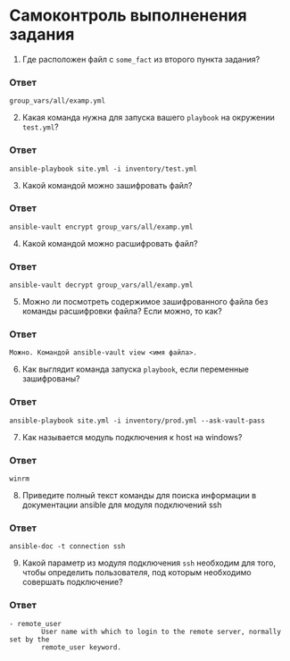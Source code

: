 # Самоконтроль выполненения задания

1. Где расположен файл с `some_fact` из второго пункта задания?
### Ответ
```
group_vars/all/examp.yml
```
2. Какая команда нужна для запуска вашего `playbook` на окружении `test.yml`?
### Ответ
```
ansible-playbook site.yml -i inventory/test.yml 
```
3. Какой командой можно зашифровать файл?
### Ответ
```
ansible-vault encrypt group_vars/all/examp.yml
```
4. Какой командой можно расшифровать файл?
### Ответ
```
ansible-vault decrypt group_vars/all/examp.yml
```
5. Можно ли посмотреть содержимое зашифрованного файла без команды расшифровки файла? Если можно, то как?
### Ответ
```
Можно. Командой ansible-vault view <имя файла>.
```
6. Как выглядит команда запуска `playbook`, если переменные зашифрованы?
### Ответ
```
ansible-playbook site.yml -i inventory/prod.yml --ask-vault-pass
```
7. Как называется модуль подключения к host на windows?
### Ответ
```
winrm
```
8. Приведите полный текст команды для поиска информации в документации ansible для модуля подключений ssh
### Ответ
```
ansible-doc -t connection ssh
```
9. Какой параметр из модуля подключения `ssh` необходим для того, чтобы определить пользователя, под которым необходимо совершать подключение?
### Ответ
```
- remote_user
        User name with which to login to the remote server, normally set by the
        remote_user keyword.
```
